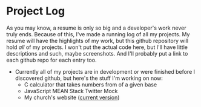 # Project Log
As you may know, a resume is only so big and a developer's work never truly ends. Because of this, I've made a running log of all my projects. My resume will have the highlights of my work, but this github repository will hold *all* of my projects. I won't put the actual code here, but I'll have little descriptions and such, maybe screenshots. And I'll probably put a link to each github repo for each entry too.

- Currently all of my projects are in development or were finished before I discovered github, but here's the stuff I'm working on now:
  - C calculator that takes numbers from of a given base
  - JavaScript MEAN Stack Twitter Mock
  - My church's website ([current version](http://deeperlifefdcc.org/))
